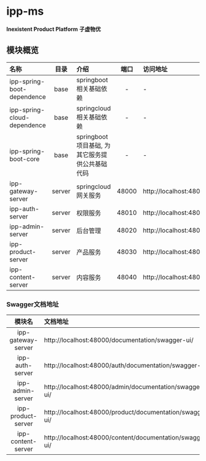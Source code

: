 # ipp-ms
**Inexistent Product Platform**
**子虚物优**

## 模块概览
| 名称 | 目录 | 介绍 | 端口 | 访问地址 |
| :--- | :---: | :--- | :---: | :--- |
| ipp-spring-boot-dependence | base | springboot相关基础依赖 | - | - |
| ipp-spring-cloud-dependence | base | springcloud相关基础依赖 | - | - |
| ipp-spring-boot-core | base | springboot项目基础, 为其它服务提供公共基础代码 | - | - |
| ipp-gateway-server | server | springcloud网关服务 | 48000 | http://localhost:48000/ |
| ipp-auth-server | server | 权限服务 | 48010 | http://localhost:48000/auth/ |
| ipp-admin-server | server | 后台管理 | 48020 | http://localhost:48000/admin/ |
| ipp-product-server | server | 产品服务 | 48030 | http://localhost:48000/product/ |
| ipp-content-server | server | 内容服务 | 48040 | http://localhost:48000/content/ |


### Swagger文档地址
| 模块名 | 文档地址 |   
| :---: | :--- |  
| ipp-gateway-server | http://localhost:48000/documentation/swagger-ui/ |  
| ipp-auth-server | http://localhost:48000/auth/documentation/swagger-ui/ |  
| ipp-admin-server | http://localhost:48000/admin/documentation/swagger-ui/ |  
| ipp-product-server | http://localhost:48000/product/documentation/swagger-ui/ |  
| ipp-content-server | http://localhost:48000/content/documentation/swagger-ui/ |  